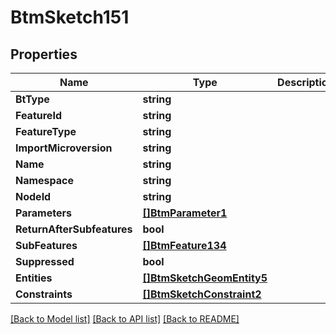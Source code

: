 # BtmSketch151

## Properties

Name | Type | Description | Notes
------------ | ------------- | ------------- | -------------
**BtType** | **string** |  | [optional] 
**FeatureId** | **string** |  | [optional] 
**FeatureType** | **string** |  | [optional] 
**ImportMicroversion** | **string** |  | [optional] 
**Name** | **string** |  | [optional] 
**Namespace** | **string** |  | [optional] 
**NodeId** | **string** |  | [optional] 
**Parameters** | [**[]BtmParameter1**](BTMParameter-1.md) |  | [optional] 
**ReturnAfterSubfeatures** | **bool** |  | [optional] 
**SubFeatures** | [**[]BtmFeature134**](BTMFeature-134.md) |  | [optional] 
**Suppressed** | **bool** |  | [optional] 
**Entities** | [**[]BtmSketchGeomEntity5**](BTMSketchGeomEntity-5.md) |  | [optional] 
**Constraints** | [**[]BtmSketchConstraint2**](BTMSketchConstraint-2.md) |  | [optional] 

[[Back to Model list]](../README.md#documentation-for-models) [[Back to API list]](../README.md#documentation-for-api-endpoints) [[Back to README]](../README.md)


